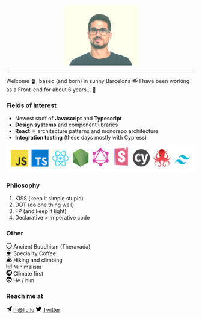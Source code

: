 <div align="center"><img src="./images/me.png" width="200" /></div>

---

Welcome 🪴, based (and born) in sunny Barcelona <img src="./images/sun.png" width="15" aria-label="Sun icon" /> I have been working as a Front-end for about 6 years... 💭

### Fields of Interest

- Newest stuff of **Javascript** and **Typescript**
- **Design systems** and component libraries
- **React** ⚛ architecture patterns and monorepo architecture
- **Integration testing** (these days mostly with Cypress)

<img src="./images/logos.png" aria-label="Tech logos" />

### Philosophy

1. KISS (keep it simple stupid)
2. DOT (do one thing well)
3. FP (and keep it light)
4. Declarative > Imperative code

### Other

<img src="./images/wheel.png" width="15" aria-label="Wheel icon" /> Ancient Buddhism (Theravada) <br />
<img src="./images/coffee.png" width="15" aria-label="Coffee  icon" /> Speciality Coffee <br />
<img src="./images/mountain.png" width="15" aria-label="Mountain icon" /> Hiking and climbing <br />
<img src="./images/min.png" width="15" aria-label="Rectangle icon" /> Minimalism <br />
<img src="./images/earth.png" width="15" aria-label="Earth icon" /> Climate first <br />
<img src="./images/him.png" width="15" aria-label="Boy icon" /> He / him <br />

### Reach me at

<img src="./images/mail.png" width="15" /> [hi@llu.lu](mailto:hi@llu.lu)
<img src="./images/twitter.png" width="15" /> [Twitter](https://twitter.com/_lluia)
